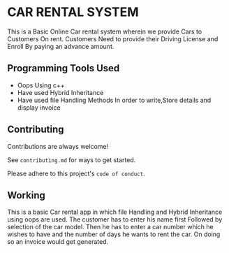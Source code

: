 
# CAR RENTAL SYSTEM

This is a Basic Online Car rental system wherein we provide Cars to Customers On rent. Customers Need to provide their Driving License and Enroll By paying an advance amount. 

## Programming Tools Used

- Oops Using c++
- Have used Hybrid Inheritance
- Have used file Handling Methods In order to write,Store details and display invoice



## Contributing

Contributions are always welcome!

See `contributing.md` for ways to get started.

Please adhere to this project's `code of conduct`.


## Working

This is a basic Car rental app in which file Handling and Hybrid Inheritance using oops are used.  The customer has to enter his name first Followed by selection of the car model. Then he has to enter a car number which he wishes to have and the number of days he wants to rent the car. On doing so an invoice would get generated.

